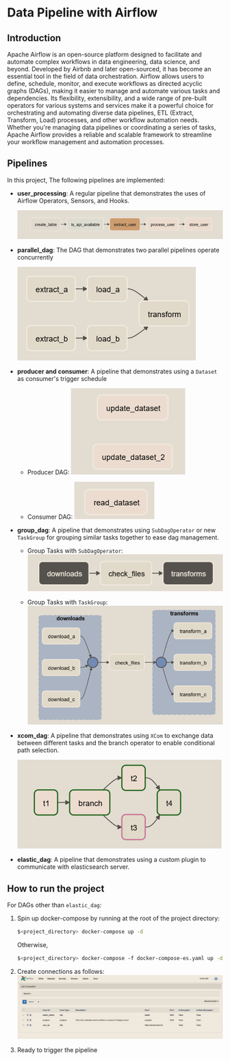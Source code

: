# Data Pipeline with Airflow

## Introduction

Apache Airflow is an open-source platform designed to facilitate and automate complex workflows in data engineering, data science, and beyond. Developed by Airbnb and later open-sourced, it has become an essential tool in the field of data orchestration. Airflow allows users to define, schedule, monitor, and execute workflows as directed acyclic graphs (DAGs), making it easier to manage and automate various tasks and dependencies. Its flexibility, extensibility, and a wide range of pre-built operators for various systems and services make it a powerful choice for orchestrating and automating diverse data pipelines, ETL (Extract, Transform, Load) processes, and other workflow automation needs. Whether you're managing data pipelines or coordinating a series of tasks, Apache Airflow provides a reliable and scalable framework to streamline your workflow management and automation processes.


## Pipelines

In this project, The following pipelines are implemented:

  - **user_processing**: A regular pipeline that demonstrates the uses of Airflow Operators, Sensors, and Hooks.

    ![user_processing](images/user_processing.png)

  - **parallel_dag**: The DAG that demonstrates two parallel pipelines operate concurrently

    ![parallel_dag](images/parallel_dag.png)

  - **producer and consumer**: A pipeline that demonstrates using a `Dataset` as consumer's trigger schedule

    - Producer DAG:
![producer](images/producer.png)

    - Consumer DAG:
![consumer](images/consumer.png)

  - **group_dag**: A pipeline that demonstrates using `SubDagOperator` or new `TaskGroup` for grouping similar tasks together to ease dag management.

    - Group Tasks with `SubDagOperator`:
![group_dag_subdagoperator](images/group_dag_subdagoperator.png)

    - Group Tasks with `TaskGroup`:
![group_dag_taskgroup](images/group_dag_taskgroup.png)

  - **xcom_dag**: A pipeline that demonstrates using `XCom` to exchange data between different tasks and the branch operator to enable conditional path selection.

    ![xcom_dag](images/xcom_dag.png)

  - **elastic_dag**: A pipeline that demonstrates using a custom plugin to communicate with elasticsearch server.


## How to run the project

For DAGs other than `elastic_dag`:

1. Spin up docker-compose by running at the root of the project directory:

    ``` bash
    $<project_directory> docker-compose up -d
    ```

    Otherwise,

    ``` bash
    $<project_directory> docker-compose -f docker-compose-es.yaml up -d
    ```

2. Create connections as follows:
![airflow_connections](images/connections.png)

3. Ready to trigger the pipeline
